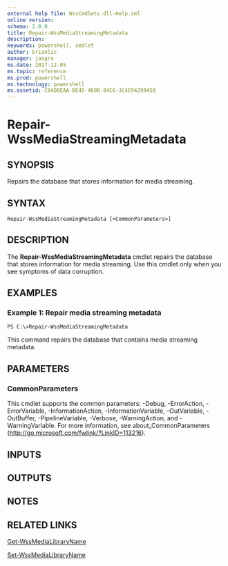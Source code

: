 ```yaml
---
external help file: WssCmdlets.dll-Help.xml
online version: 
schema: 2.0.0
title: Repair-WssMediaStreamingMetadata
description: 
keywords: powershell, cmdlet
author: brianlic
manager: jasgro
ms.date: 2017-12-05
ms.topic: reference
ms.prod: powershell
ms.technology: powershell
ms.assetid: C94D8EAA-BE45-469B-84C6-3C4E94299458
---
```


# Repair-WssMediaStreamingMetadata

## SYNOPSIS
Repairs the database that stores information for media streaming.

## SYNTAX

```
Repair-WssMediaStreamingMetadata [<CommonParameters>]
```

## DESCRIPTION
The **Repair-WssMediaStreamingMetadata** cmdlet repairs the database that stores information for media streaming.
Use this cmdlet only when you see symptoms of data corruption.

## EXAMPLES

### Example 1: Repair media streaming metadata
```
PS C:\>Repair-WssMediaStreamingMetadata
```

This command repairs the database that contains media streaming metadata.

## PARAMETERS

### CommonParameters
This cmdlet supports the common parameters: -Debug, -ErrorAction, -ErrorVariable, -InformationAction, -InformationVariable, -OutVariable, -OutBuffer, -PipelineVariable, -Verbose, -WarningAction, and -WarningVariable. For more information, see about_CommonParameters (http://go.microsoft.com/fwlink/?LinkID=113216).

## INPUTS

## OUTPUTS

## NOTES

## RELATED LINKS

[Get-WssMediaLibraryName](./Get-WssMediaLibraryName.md)

[Set-WssMediaLibraryName](./Set-WssMediaLibraryName.md)

